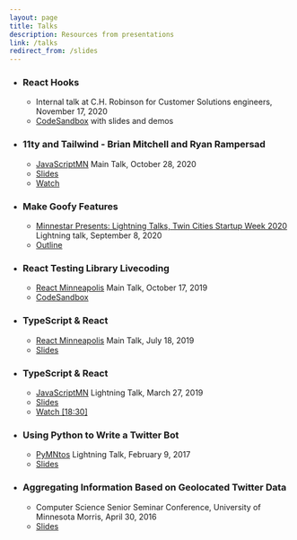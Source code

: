 ```yaml
---
layout: page
title: Talks
description: Resources from presentations
link: /talks
redirect_from: /slides
---
```


- ### React Hooks

  - Internal talk at C.H. Robinson for Customer Solutions engineers, <time datetime="2020-11-17">November 17, 2020</time>
  - [CodeSandbox](https://codesandbox.io/s/react-hooks-talk-m0eu2) with slides and demos

- ### 11ty and Tailwind - Brian Mitchell and Ryan Rampersad

  - [JavaScriptMN](https://www.meetup.com/JavaScriptMN/events/hmzgxrybcnblc/) Main Talk, <time datetime="2020-10-28">October 28, 2020</time>
  - [Slides](https://docs.google.com/presentation/d/1nBPdnQeX4tCqTghVEbq41KFMSIFD3-ebaOa4njK6nxQ/edit?usp=sharing)
  - [Watch](https://www.youtube.com/watch?v=oYJ_xpaCl18)

- ### Make Goofy Features

  - [Minnestar Presents: Lightning Talks, Twin Cities Startup Week 2020](https://www.twincitiesstartupweek.com) Lightning talk, <time datetime="2020-09-08">September 8, 2020</time>
  - [Outline](https://gist.github.com/BrianMitchL/f693f40c0850a58aa158d05cf4cf1267)

- ### React Testing Library Livecoding

  - [React Minneapolis](https://www.meetup.com/React-Minneapolis-Meetup/events/263988845/) Main Talk, <time dateTime="2019-10-17">October 17, 2019</time>
  - [CodeSandbox](https://codesandbox.io/embed/react-minneapolis-rtl-sandbox-txy5t)

- ### TypeScript & React

  - [React Minneapolis](https://www.meetup.com/React-Minneapolis-Meetup/events/257861771/) Main Talk, <time dateTime="2019-07-18">July 18, 2019</time>
  - [Slides](https://github.com/BrianMitchL/typescript-react-talk/tree/react-mpls-talk)

- ### TypeScript & React

  - [JavaScriptMN](https://www.meetup.com/JavaScriptMN/events/tqfvfqyzfbkc/)
    Lightning Talk, <time dateTime="2019-03-27">March 27, 2019</time>
  - [Slides](https://github.com/BrianMitchL/typescript-react-talk/tree/jsmn-lightning-talk)
  - [Watch [18:30]](https://youtu.be/p747lPJVHw0?t=900)

- ### Using Python to Write a Twitter Bot

  - [PyMNtos](https://www.meetup.com/PyMNtos-Twin-Cities-Python-User-Group/events/236807650/) Lightning Talk, <time dateTime="2017-02-09">February 9, 2017</time>
  - [Slides](/talks/python-twitter-bot)

- ### Aggregating Information Based on Geolocated Twitter Data
  - Computer Science Senior Seminar Conference, University of Minnesota Morris, <time dateTime="2016-04-30">April 30, 2016</time>
  - [Slides](https://github.com/UMM-CSci/senior-seminar/blob/master/_seminars/spring2016/mitchellslides.pdf)
